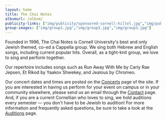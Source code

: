 ```yaml
---
layout: home
title: The Chai Notes
albumurl: /album/
publicity-links: ["img/publicity/sponsored-cornell-hillel.jpg","img/publicity/acac.jpg","img/publicity/shop.jpg"]
group-images: ["img/group1.jpg","img/group2.jpg","img/group3.jpg"]
---
```


Founded in 1996, The Chai Notes is Cornell University's best and only Jewish themed, co-ed a Cappella group. We sing both Hebrew and English songs, including current popular hits. Overall, as a tight-knit group, we love to sing and perform together.

Our repertoire includes songs such as Run Away With Me by Carly Rae Jepsen, Et Rikod by Yaakov Shwekey, and Jealous by Chromeo.

Our concert dates and times are posted on the <a href="/concerts/">Concerts</a> page of the site. If you are interested in having us perform for your event on campus or in your community elsewhere, please send us an email through the <a href="/contact/">Contact</a> page. And, if you are a current Cornellian who loves to sing, we hold auditions every semester — you don't have to be Jewish to audition! For more information and frequently asked questions, be sure to take a look at the <a href="/auditions/">Auditions</a> page. 